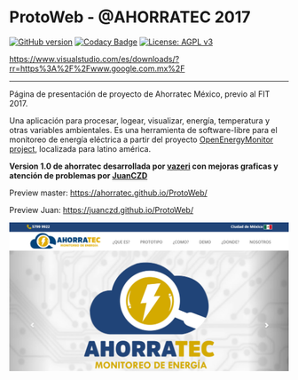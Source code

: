 # ProtoWeb - @AHORRATEC 2017

[![GitHub version](https://badge.fury.io/gh/Ahorratec%2FProtoWeb.svg)](https://badge.fury.io/gh/Ahorratec%2FProtoWeb)
[![Codacy Badge](https://api.codacy.com/project/badge/Grade/7db2da0ce59c4610abfda6c55e29e99d)](https://www.codacy.com/app/vazeri/ProtoWeb?utm_source=github.com&amp;utm_medium=referral&amp;utm_content=Ahorratec/ProtoWeb&amp;utm_campaign=Badge_Grade)
[![License: AGPL v3](https://img.shields.io/badge/License-AGPL%20v3-blue.svg)](https://www.gnu.org/licenses/agpl-3.0)

https://www.visualstudio.com/es/downloads/?rr=https%3A%2F%2Fwww.google.com.mx%2F
___
Página de presentación de proyecto de Ahorratec México, previo al FIT 2017.

Una aplicación para procesar, logear, visualizar, energía, temperatura y otras variables ambientales.
Es una herramienta de software-libre para el monitoreo de energía eléctrica a partir del proyecto [OpenEnergyMonitor project](http://openenergymonitor.org), localizada para latino américa.
 
**Version 1.0 de ahorratec desarrollada por [vazeri](https://github.com/vazeri/) con mejoras graficas y atención de problemas por [JuanCZD](https://github.com/JuanCZD/)**

Preview master: https://ahorratec.github.io/ProtoWeb/

Preview Juan: https://juanczd.github.io/ProtoWeb/

![Preview](https://github.com/Ahorratec/ProtoWeb/blob/master/images/preview.jpg)
